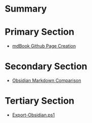 # Summary

# Primary Section
- [mdBook Github Page Creation](Primary%20Directory/mdBook_GithubPages_Creation.md)

# Secondary Section
- [Obsidian Markdown Comparison](Secondary%20Directory/Obsidian_Markdown_Comparison.md)

# Tertiary Section
- [Export-Obsidian.ps1](Tertiary%20Directory/Export-Obsidian.md)